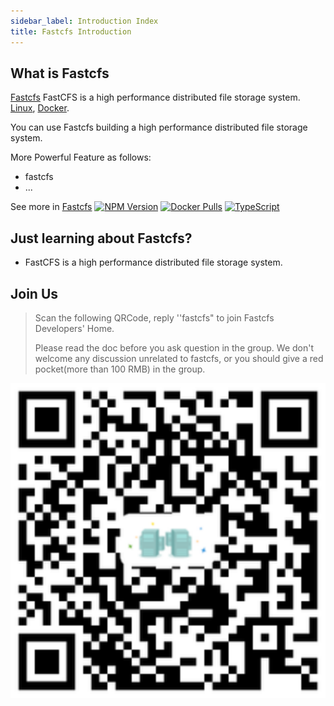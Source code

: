 ```yaml
---
sidebar_label: Introduction Index
title: Fastcfs Introduction
---
```


## What is Fastcfs

[Fastcfs](https://github.com/fastcfs/)
FastCFS is a high performance distributed file storage system.
[Linux](https://github.com/happyfish100/FastCFS/actions),
[Docker](https://github.com/happyfish100/FastCFS/actions).

You can use Fastcfs building a high performance distributed file storage system.

More Powerful Feature as follows:

* fastcfs
* ...

See more in [Fastcfs](https://github.com/happyfish100/FastCFS)
[![NPM Version](https://badge.fury.io/js/fastcfs.svg)](https://badge.fury.io/js/fastcfs)
[![Docker Pulls](https://img.shields.io/docker/pulls/fastcfs/fastcfs.svg?maxAge=2592000)](https://hub.docker.com/r/happyfish100/FastCFS/)
[![TypeScript](https://img.shields.io/badge/<%2F>-TypeScript-blue.svg)](https://www.typescriptlang.org/)

## Just learning about Fastcfs?

* FastCFS is a high performance distributed file storage system.

## Join Us

> Scan the following QRCode, reply ''fastcfs" to join Fastcfs Developers' Home.
>
> Please read the doc before you ask question in the group. We don't welcome any discussion unrelated to fastcfs, or you should give a red pocket\(more than 100 RMB\) in the group.

![Fastcfs Developers' Home](../../static/img/fastcfs-qrcode.svg)
